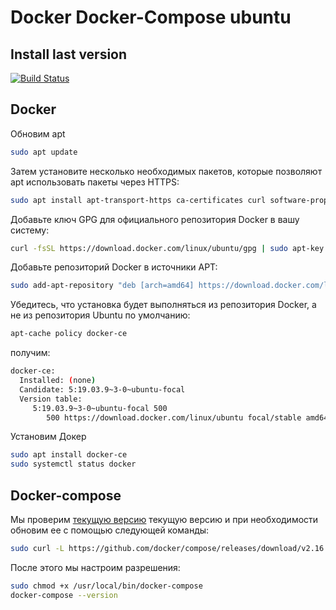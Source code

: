 # Docker Docker-Compose ubuntu
## Install last version

[![Build Status](https://travis-ci.org/joemccann/dillinger.svg?branch=master)](https://travis-ci.org/joemccann/dillinger)



## Docker

Обновим apt 

```sh
sudo apt update
```

Затем установите несколько необходимых пакетов, которые позволяют apt использовать пакеты через HTTPS:

```sh
sudo apt install apt-transport-https ca-certificates curl software-properties-common
```

Добавьте ключ GPG для официального репозитория Docker в вашу систему:
```sh
curl -fsSL https://download.docker.com/linux/ubuntu/gpg | sudo apt-key add -
```

Добавьте репозиторий Docker в источники APT:

```sh
sudo add-apt-repository "deb [arch=amd64] https://download.docker.com/linux/ubuntu focal stable"
```

Убедитесь, что установка будет выполняться из репозитория Docker, а не из репозитория Ubuntu по умолчанию:

```sh
apt-cache policy docker-ce
```
получим:
```sh
docker-ce:
  Installed: (none)
  Candidate: 5:19.03.9~3-0~ubuntu-focal
  Version table:
     5:19.03.9~3-0~ubuntu-focal 500
        500 https://download.docker.com/linux/ubuntu focal/stable amd64 Packages
```
Установим Докер
```sh
sudo apt install docker-ce
sudo systemctl status docker
```

## Docker-compose
Мы проверим [текущую версию] текущую версию и при необходимости обновим ее с помощью следующей команды:
```sh
sudo curl -L https://github.com/docker/compose/releases/download/v2.16.0/docker-compose-`uname -s`-`uname -m` -o /usr/local/bin/docker-compose
```
[текущую версию]: <https://github.com/docker/compose/releases>

После этого мы настроим разрешения:
```sh
sudo chmod +x /usr/local/bin/docker-compose
docker-compose --version
```
